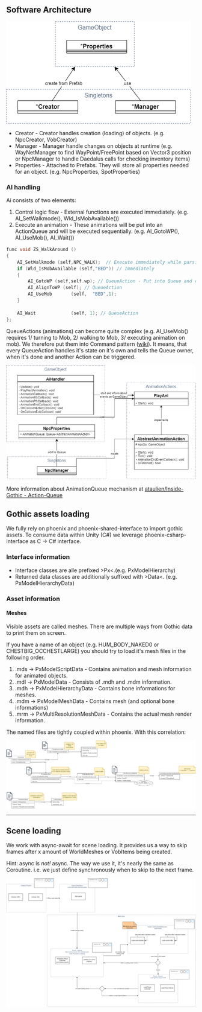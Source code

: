 ## Software Architecture

![General architecture](./diagrams/General-software-architecture.drawio.png)

* Creator - Creator handles creation (loading) of objects. (e.g. NpcCreator, VobCreator)
* Manager - Manager handle changes on objects at runtime (e.g. WayNetManager to find WayPoint/FreePoint based on Vector3 position or NpcManager to handle Daedalus calls for checking inventory items)
* Properties - Attached to Prefabs. They will store all properties needed for an object. (e.g. NpcProperties, SpotProperties)

### AI handling

Ai consists of two elements:
1. Control logic flow - External functions are executed immediately. (e.g. AI_SetWalkmode(), Wld_IsMobAvailable())
2. Execute an animation - These animations will be put into an ActionQueue and will be executed sequentially. (e.g. AI_GotoWP(), AI_UseMob(), AI_Wait())

```c++
func void ZS_WalkAround	()
{
    AI_SetWalkmode (self,NPC_WALK);  // Execute immediately while parsing
    if (Wld_IsMobAvailable (self,"BED")) // Immediately
    {
        AI_GotoWP (self,self.wp); // QueueAction - Put into Queue and execute sequentially
        AI_AlignToWP (self); // QueueAction
        AI_UseMob		(self,	"BED",1); 
    }

    AI_Wait				(self, 1); // QueueAction
};
```

QueueActions (animations) can become quite complex (e.g. AI_UseMob() requires 1/ turning to Mob, 2/ walking to Mob, 3/ executing animation on mob).
We therefore put them into Command pattern ([wiki](https://en.wikipedia.org/wiki/Command_pattern)).
It means, that every QueueAction handles it's state on it's own and tells the Queue owner, when it's done and another Action can be triggered.

![Animation ](./diagrams/Npc-Ai-Queue.drawio.png)

More information about AnimationQueue mechanism at [ataulien/Inside-Gothic - Action-Queue](https://ataulien.github.io/Inside-Gothic/ActionQueue/)



## Gothic assets loading

We fully rely on phoenix and phoenix-shared-interface to import gothic assets. To consume data within Unity (C#) we leverage phoenix-csharp-interface as C -> C# interface.

### Interface information

* Interface classes are alle prefixed >Px<.(e.g. PxModelHierarchy)
* Returned data classes are additionally suffixed with >Data<. (e.g. PxModelHierarchyData)

### Asset information

#### Meshes

Visible assets are called meshes. There are multiple ways from Gothic data to print them on screen.

If you have a name of an object (e.g. HUM_BODY_NAKED0 or CHESTBIG_OCCHESTLARGE) you should try to load it's mesh files in the following order.
1. .mds -> PxModelScriptData - Contains animation and mesh information for animated objects.
2. .mdl -> PxModelData - Consists of .mdh and .mdm information.
3. .mdh -> PxModelHierarchyData - Contains bone informations for meshes.
4. .mdm -> PxModelMeshData - Contains mesh (and optional bone informations)
5. .mrm -> PxMultiResolutionMeshData - Contains the actual mesh render information.

The named files are tightly coupled within phoenix. With this correlation:


![Px classes and correlation](./diagrams/PxClasses.drawio.png)

---

## Scene loading

We work with async-await for scene loading. It provides us a way to skip frames after x amount of WorldMeshes or VobItems being created.

Hint: async is _*not!*_ async. The way we use it, it's nearly the same as Coroutine. i.e. we just define synchronously when to skip to the next frame.

![SceneLoading](./diagrams/SceneLoading.drawio.png)
